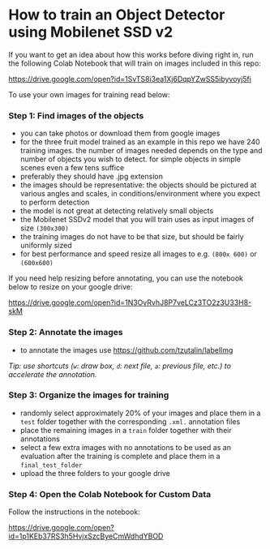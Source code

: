 # How to train an Object Detector using Mobilenet SSD v2

If you want to get an idea about how this works before diving right in, run the following Colab Notebook that will train on images included in this repo:

https://drive.google.com/open?id=1SvTS8i3ea1Xj6DqpYZwSS5ibyvoyj5fi


To use your own images for training read below:

### Step 1: Find images of the objects 

- you can take photos or download them from google images
- for the three fruit model trained as an example in this repo we have 240 training images. the number of images needed depends on the type and number of objects you wish to detect. for simple objects in simple scenes even a few tens suffice
- preferably they should have .jpg extension
- the images should be representative: the objects should be pictured at various angles and scales, in conditions/environment where you expect to perform detection
- the model is not great at detecting relatively small objects
- the Mobilenet SSDv2 model that you will train uses as input images of size `(300x300)` 
- the training images do not have to be that size, but should be fairly uniformly sized
- for best performance and speed resize all images to e.g. `(800x 600)` or `(600x600)`

If you need help resizing before annotating, you can use the notebook below to resize on your google drive:

https://drive.google.com/open?id=1N3OvRvhJ8P7veLCz3TO2z3U33H8-skM

### Step 2: Annotate the images
- to annotate the images use https://github.com/tzutalin/labelImg

*Tip: use shortcuts (`w`: draw box, `d`: next file, `a`: previous file, etc.) to accelerate the annotation.*


### Step 3: Organize the images for training
- randomly select approximately 20% of your images and place them in a `test` folder together with the corresponding `.xml.` annotation files
- place the remaining images in a `train` folder together with their annotations 
- select a few extra images with no annotations to be used as an evaluation after the training is complete and place them in a `final_test_folder`
- upload the three folders to your google drive

### Step 4: Open the Colab Notebook for Custom Data

Follow the instructions in the notebook:

https://drive.google.com/open?id=1p1KEb37RS3h5HvjxSzcByeCmWdhdYBOD

